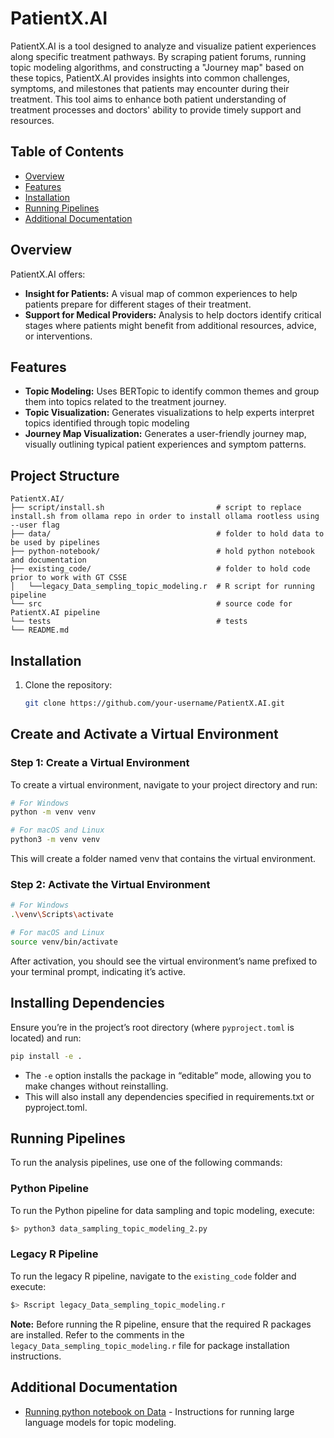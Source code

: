 # PatientX.AI

PatientX.AI is a tool designed to analyze and visualize patient experiences along specific treatment pathways. By scraping patient forums, running topic modeling algorithms, and constructing a "Journey map" based on these topics, PatientX.AI provides insights into common challenges, symptoms, and milestones that patients may encounter during their treatment. This tool aims to enhance both patient understanding of treatment processes and doctors' ability to provide timely support and resources.

## Table of Contents

- [Overview](#overview)
- [Features](#features)
- [Installation](#installation)
- [Running Pipelines](#running-pipelines)
- [Additional Documentation](#additional-documentation)

## Overview

PatientX.AI offers:
- **Insight for Patients:** A visual map of common experiences to help patients prepare for different stages of their treatment.
- **Support for Medical Providers:** Analysis to help doctors identify critical stages where patients might benefit from additional resources, advice, or interventions.

## Features

- **Topic Modeling:** Uses BERTopic to identify common themes and group them into topics related to the treatment journey.
- **Topic Visualization:** Generates visualizations to help experts interpret topics identified through topic modeling
- **Journey Map Visualization:** Generates a user-friendly journey map, visually outlining typical patient experiences and symptom patterns.

## Project Structure
```
PatientX.AI/
├── script/install.sh                         # script to replace install.sh from ollama repo in order to install ollama rootless using --user flag
├── data/                                     # folder to hold data to be used by pipelines
├── python-notebook/                          # hold python notebook and documentation
├── existing_code/                            # folder to hold code prior to work with GT CSSE
│   └──legacy_Data_sempling_topic_modeling.r  # R script for running pipeline
└── src                                       # source code for PatientX.AI pipeline
└── tests                                     # tests
└── README.md     
```

## Installation

1. Clone the repository:
   ```bash
   git clone https://github.com/your-username/PatientX.AI.git
   ```

## Create and Activate a Virtual Environment

### Step 1: Create a Virtual Environment
To create a virtual environment, navigate to your project directory and run:

```bash
# For Windows
python -m venv venv

# For macOS and Linux
python3 -m venv venv
```
This will create a folder named venv that contains the virtual environment.

### Step 2: Activate the Virtual Environment
```bash
# For Windows
.\venv\Scripts\activate

# For macOS and Linux
source venv/bin/activate
```

After activation, you should see the virtual environment’s name prefixed to your terminal prompt, indicating it’s active.

## Installing Dependencies
Ensure you’re in the project’s root directory (where `pyproject.toml` is located) and run:
```bash
pip install -e .
```

- The `-e` option installs the package in “editable” mode, allowing you to make changes without reinstalling.
- This will also install any dependencies specified in requirements.txt or pyproject.toml.


## Running Pipelines

To run the analysis pipelines, use one of the following commands:

### Python Pipeline
To run the Python pipeline for data sampling and topic modeling, execute:
```bash
$> python3 data_sampling_topic_modeling_2.py
```

### Legacy R Pipeline
To run the legacy R pipeline, navigate to the `existing_code` folder and execute:
```bash
$> Rscript legacy_Data_sempling_topic_modeling.r
```

**Note:** Before running the R pipeline, ensure that the required R packages are installed. Refer to the comments in the `legacy_Data_sempling_topic_modeling.r` file for package installation instructions.


## Additional Documentation

- [Running python notebook on Data](python-notebooks/Run_LLM_on_server_how_to.md) - Instructions for running large language models for topic modeling.
